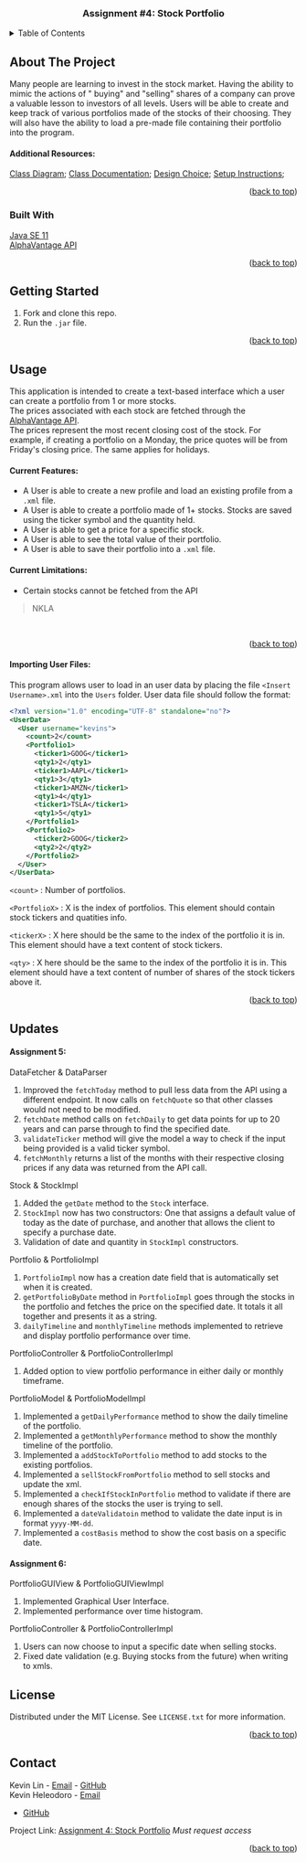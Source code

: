[//]: # (AlphaVantage API KEY: 2A8JJZOR8HOXNN33)
<!-- PROJECT LOGO -->
<br />
<a name="readme-top"></a>
<div align="center">
    <h3 align="center">Assignment #4: Stock Portfolio</h3>
</div>


<!-- TABLE OF CONTENTS -->
<details>
  <summary>Table of Contents</summary>
  <ol>
    <li>
      <a href="#about-the-project">About The Project</a>
      <ul>
        <li><a href="#built-with">Built With</a></li>
      </ul>
    </li>
    <li>
      <a href="#getting-started">Getting Started</a>
      <ul>
        <li><a href="#prerequisites">Prerequisites</a></li>
        <li><a href="#installation">Installation</a></li>
      </ul>
    </li>
    <li><a href="#usage">Usage</a></li>
    <li><a href="#roadmap">Roadmap</a></li>
    <li><a href="#contributing">Contributing</a></li>
    <li><a href="#license">License</a></li>
    <li><a href="#contact">Contact</a></li>
    <li><a href="#acknowledgments">Acknowledgments</a></li>
  </ol>
</details>



<!-- ABOUT THE PROJECT -->

## About The Project

Many people are learning to invest in the stock market. Having the ability to mimic the actions of "
buying" and "selling" shares of a company
can prove a valuable lesson to investors of all levels. Users will be able to create and keep track
of various portfolios made
of the stocks of their choosing. They will also have the ability to load a pre-made file containing
their portfolio into the program.
<br>

#### Additional Resources:

[Class Diagram](res/classDiagram.png);
[Class Documentation](res/JavaDocs.zip);
[Design Choice](res/DESIGN-README.txt);
[Setup Instructions](res/SETUP-README.txt);


<p align="right">(<a href="#readme-top">back to top</a>)</p>

### Built With

[Java SE 11][Docs.oracle.com]
<br>
[AlphaVantage API](https://www.alphavantage.co/documentation/)


<p align="right">(<a href="#readme-top">back to top</a>)</p>



<!-- GETTING STARTED -->

## Getting Started

1. Fork and clone this repo.
2. Run the `.jar` file.

<p align="right">(<a href="#readme-top">back to top</a>)</p>



<!-- USAGE EXAMPLES -->

## Usage

This application is intended to create a text-based interface which a user can create a portfolio
from 1 or more stocks.
<br>
The prices associated with each stock are fetched through
the [AlphaVantage API](https://www.alphavantage.co/documentation/).  
The prices represent the most recent closing cost of the stock. For example, if creating a portfolio
on a Monday, the price quotes will be from
Friday's closing price. The same applies for holidays.

#### Current Features:

- A User is able to create a new profile and load an existing profile from a `.xml` file.
- A User is able to create a portfolio made of 1+ stocks. Stocks are saved using the ticker symbol
  and the quantity held.
- A User is able to get a price for a specific stock.
- A User is able to see the total value of their portfolio.
- A User is able to save their portfolio into a `.xml` file.
  <br>

#### Current Limitations:

- Certain stocks cannot be fetched from the API

> NKLA
<br>

<p align="right">(<a href="#readme-top">back to top</a>)</p>


<!-- Importing User Files -->

#### Importing User Files:

This program allows user to load in an user data by placing the file `<Insert Username>.xml` into
the `Users` folder.
User data file should follow the format:

```xml
<?xml version="1.0" encoding="UTF-8" standalone="no"?>
<UserData>
  <User username="kevins">
    <count>2</count>
    <Portfolio1>
      <ticker1>GOOG</ticker1>
      <qty1>2</qty1>
      <ticker1>AAPL</ticker1>
      <qty1>3</qty1>
      <ticker1>AMZN</ticker1>
      <qty1>4</qty1>
      <ticker1>TSLA</ticker1>
      <qty1>5</qty1>
    </Portfolio1>
    <Portfolio2>
      <ticker2>GOOG</ticker2>
      <qty2>2</qty2>
    </Portfolio2>
  </User>
</UserData>

```

`<count>` : Number of portfolios.

`<PortfolioX>` : X is the index of portfolios. This element should contain stock tickers and
quatities info.

`<tickerX>` : X here should be the same to the index of the portfolio it is in. This element should
have a text content of stock tickers.

`<qty>` : X here should be the same to the index of the portfolio it is in. This element should have
a text content of number of shares of the stock tickers above it.

<p align="right">(<a href="#readme-top">back to top</a>)</p>

## Updates

#### Assignment 5:

DataFetcher & DataParser

1. Improved the `fetchToday` method to pull less data from the API using a different endpoint. It
   now
   calls on `fetchQuote` so that other classes would not need to be modified.
2. `fetchDate` method calls on `fetchDaily` to get data points for up to 20 years and can parse
   through to find the specified date.
3. `validateTicker` method will give the model a way to check if the input being provided is a
   valid ticker symbol.
4. `fetchMonthly` returns a list of the months with their respective closing prices if any data
   was returned from the API call.

Stock & StockImpl

1. Added the `getDate` method to the `Stock` interface.
2. `StockImpl` now has two constructors: One that assigns a default value of today as the date
   of purchase, and another that allows the client to specify a purchase date.
3. Validation of date and quantity in `StockImpl` constructors.

Portfolio & PortfolioImpl

1. `PortfolioImpl` now has a creation date field that is automatically set when it is created.
2. `getPortfolioByDate` method in `PortfolioImpl` goes through the stocks in the portfolio and
   fetches the price on the specified date. It totals it all together and presents it as a string.
3. `dailyTimeline` and `monthlyTimeline` methods implemented to retrieve and display portfolio
   performance over time.

PortfolioController & PortfolioControllerImpl

1. Added option to view portfolio performance in either daily or monthly timeframe.

PortfolioModel & PortfolioModelImpl

1. Implemented a `getDailyPerformance` method to show the daily timeline of the portfolio.
2. Implemented a `getMonthlyPerformance` method to show the monthly timeline of the portfolio.
3. Implemented a `addStockToPortfolio` method to add stocks to the existing portfolios.
4. Implemented a `sellStockFromPortfolio` method to sell stocks and update the xml.
5. Implemented a `checkIfStockInPortfolio` method to validate if there are enough shares of the
   stocks the user is trying to sell.
6. Implemented a `dateValidatoin` method to validate the date input is in format `yyyy-MM-dd`.
7. Implemented a `costBasis` method to show the cost basis on a specific date.

#### Assignment 6:
PortfolioGUIView & PortfolioGUIViewImpl

1. Implemented Graphical User Interface.
2. Implemented performance over time histogram.

PortfolioController & PortfolioControllerImpl

1. Users can now choose to input a specific date when selling stocks.
2. Fixed date validation (e.g. Buying stocks from the future) when writing to xmls.


<!-- LICENSE -->

## License

Distributed under the MIT License. See `LICENSE.txt` for more information.

<p align="right">(<a href="#readme-top">back to top</a>)</p>



<!-- CONTACT -->

## Contact

Kevin Lin - [Email](mailto:lin.kevin1@northeastern.edu) - [GitHub](https://github.com/kvl5517)
<br>
Kevin Heleodoro - [Email](mailto:heleodoro.k@northeastern.edu)

- [GitHub](https://github.com/Kevin-Heleodoro)

Project Link: [Assignment 4: Stock Portfolio](https://github.com/Kevin-Heleodoro/pdp_assignment_4)
*Must request access*

<p align="right">(<a href="#readme-top">back to top</a>)</p>




<!-- MARKDOWN LINKS & IMAGES -->
<!-- https://www.markdownguide.org/basic-syntax/#reference-style-links -->

[contributors-shield]: https://img.shields.io/github/contributors/github_username/repo_name.svg?style=for-the-badge

[contributors-url]: https://github.com/Kevin-Heleodoro/pdp_assignment_4/graphs/contributors

[forks-shield]: https://img.shields.io/github/forks/github_username/repo_name.svg?style=for-the-badge

[forks-url]: https://github.com/github_username/repo_name/network/members

[stars-shield]: https://img.shields.io/github/stars/github_username/repo_name.svg?style=for-the-badge

[stars-url]: https://github.com/github_username/repo_name/stargazers

[issues-shield]: https://img.shields.io/github/issues/github_username/repo_name.svg?style=for-the-badge

[issues-url]: https://github.com/github_username/repo_name/issues

[license-shield]: https://img.shields.io/github/license/github_username/repo_name.svg?style=for-the-badge

[license-url]: https://github.com/github_username/repo_name/blob/master/LICENSE.txt

[linkedin-shield]: https://img.shields.io/badge/-LinkedIn-black.svg?style=for-the-badge&logo=linkedin&colorB=555

[linkedin-url]: https://linkedin.com/in/linkedin_username

[product-screenshot]: images/screenshot.png

[Docs.oracle.com]: https://docs.oracle.com/en/java/javase/11/docs/api/index.html 
